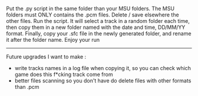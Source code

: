 Put the .py script in the same folder than your MSU folders.
The MSU folders must ONLY contains the .pcm files.
Delete / save elsewhere the other files.
Run the script. It will select a track in a random folder each time, then
copy them in a new folder named with the date and time, DD/MM/YY format.
Finally, copy your .sfc file in the newly generated folder, and rename it
after the folder name.
Enjoy your run

--------------------------
Future upgrades I want to make :
- write tracks names in a log file when copying it, so you can check which game does this f*cking track come from
- better files scanning so you don't have do delete files with other formats than .pcm
